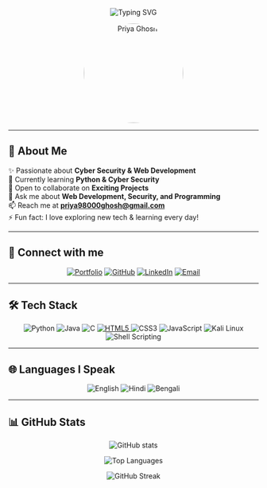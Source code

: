 <!-- Banner Typing Animation -->
<p align="center">
  <img src="https://readme-typing-svg.herokuapp.com?font=Fira+Code&weight=600&size=26&pause=1000&color=F75C7E&center=true&vCenter=true&width=600&lines=Hi%2C+I'm+Priya+👩‍💻;Cybersecurity+Enthusiast+🔐;Web+Developer+🌐;Tech+Explorer+🚀" alt="Typing SVG" />
</p>

<!-- Profile Picture -->
<p align="center">
  <img src="https://github.com/priya98000ghosh-lab.png" alt="Priya Ghosh" width="200" style="border-radius:50%;" />
</p>

---

## 💫 About Me  
✨ Passionate about **Cyber Security & Web Development**  
🌱 Currently learning **Python & Cyber Security**  
🤝 Open to collaborate on **Exciting Projects**  
💬 Ask me about **Web Development, Security, and Programming**  
📫 Reach me at **priya98000ghosh@gmail.com**  
⚡ Fun fact: I love exploring new tech & learning every day!  

---

## 🔗 Connect with me  
<p align="center">
  <a href="https://priya98000ghosh-lab.github.io/portfolio-website/"><img src="https://img.shields.io/badge/Portfolio-FF5722?logo=google-chrome&logoColor=white" alt="Portfolio"></a>
  <a href="https://github.com/priya98000ghosh-lab"><img src="https://img.shields.io/badge/GitHub-181717?logo=github&logoColor=white" alt="GitHub"></a>
  <a href="https://www.linkedin.com/in/priyaghosh016/"><img src="https://img.shields.io/badge/LinkedIn-0A66C2?logo=linkedin&logoColor=white" alt="LinkedIn"></a>
  <a href="mailto:priya98000ghosh@gmail.com"><img src="https://img.shields.io/badge/Email-D14836?logo=gmail&logoColor=white" alt="Email"></a>
</p>

---

## 🛠 Tech Stack  
<p align="center">
  <img src="https://img.shields.io/badge/Python-3776AB?logo=python&logoColor=white" alt="Python" />
  <img src="https://img.shields.io/badge/Java-007396?logo=java&logoColor=white" alt="Java" />
  <img src="https://img.shields.io/badge/C-00599C?logo=c&logoColor=white" alt="C" />
  <a href="https://github.com/priya98000ghosh-lab/HTML-programs">
    <img src="https://img.shields.io/badge/HTML5-E34F26?logo=html5&logoColor=white" alt="HTML5" />
  </a>
  <img src="https://img.shields.io/badge/CSS3-1572B6?logo=css3&logoColor=white" alt="CSS3" />
  <img src="https://img.shields.io/badge/JavaScript-F7DF1E?logo=javascript&logoColor=black" alt="JavaScript" />
  <img src="https://img.shields.io/badge/Kali%20Linux-557C94?logo=kalilinux&logoColor=white" alt="Kali Linux" />
  <img src="https://img.shields.io/badge/Shell_Scripting-4EAA25?logo=gnu-bash&logoColor=white" alt="Shell Scripting" />
</p>

---

## 🌐 Languages I Speak  
<p align="center">
  <img src="https://img.shields.io/badge/English-0077B5?logo=google-translate&logoColor=white" alt="English" />
  <img src="https://img.shields.io/badge/Hindi-FCC624?logo=google-translate&logoColor=black" alt="Hindi" />
  <img src="https://img.shields.io/badge/Bengali-FF9933?logo=google-translate&logoColor=white" alt="Bengali" />
</p>

---

## 📊 GitHub Stats  
<p align="center">
  <img src="https://github-readme-stats.vercel.app/api?username=priya98000ghosh-lab&show_icons=true&theme=radical" alt="GitHub stats" />
</p>

<p align="center">
  <img src="https://github-readme-stats.vercel.app/api/top-langs/?username=priya98000ghosh-lab&layout=compact&theme=radical" alt="Top Languages" />
</p>

<p align="center">
  <img src="https://github-readme-streak-stats.herokuapp.com/?user=priya98000ghosh-lab&theme=radical" alt="GitHub Streak" />
</p>

